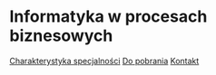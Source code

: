# Informatyka w procesach biznesowych

[Charakterystyka specjalności](./spec.md)
[Do pobrania](./downloads.md)
[Kontakt](./contakt.md)
